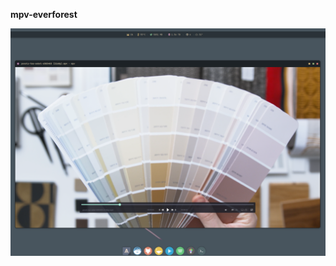 **mpv-everforest**

![alt text](https://github.com/advalix/mpv-everforest/blob/main/prev.png?raw=true)
